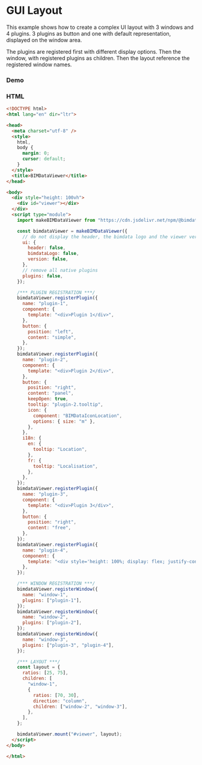 # GUI Layout

This example shows how to create a complex UI layout with 3 windows and 4 plugins. 3 plugins as button and one with default representation, displayed on the window area.

The plugins are registered first with different display options. Then the window, with registered plugins as children. Then the layout reference the registered window names.

### Demo

<ClientOnly>
  <BIMDataViewer config="guiLayout"/>
</ClientOnly>

### HTML

```html
<!DOCTYPE html>
<html lang="en" dir="ltr">

<head>
  <meta charset="utf-8" />
  <style>
    html,
    body {
      margin: 0;
      cursor: default;
    }
  </style>
  <title>BIMDataViewer</title>
</head>

<body>
  <div style="height: 100vh">
    <div id="viewer"></div>
  </div>
  <script type="module">
    import makeBIMDataViewer from "https://cdn.jsdelivr.net/npm/@bimdata/viewer@2.1.0-beta.3";

    const bimdataViewer = makeBIMDataViewer({
      // do not display the header, the bimdata logo and the viewer version
      ui: {
        header: false,
        bimdataLogo: false,
        version: false,
      },
      // remove all native plugins
      plugins: false,
    });

    /*** PLUGIN REGISTRATION ***/
    bimdataViewer.registerPlugin({
      name: "plugin-1",
      component: {
        template: "<div>Plugin 1</div>",
      },
      button: {
        position: "left",
        content: "simple",
      },
    });
    bimdataViewer.registerPlugin({
      name: "plugin-2",
      component: {
        template: "<div>Plugin 2</div>",
      },
      button: {
        position: "right",
        content: "panel",
        keepOpen: true,
        tooltip: "plugin-2.tooltip",
        icon: {
          component: "BIMDataIconLocation",
          options: { size: "m" },
        },
      },
      i18n: {
        en: {
          tooltip: "Location",
        },
        fr: {
          tooltip: "Localisation",
        },
      },
    });
    bimdataViewer.registerPlugin({
      name: "plugin-3",
      component: {
        template: "<div>Plugin 3</div>",
      },
      button: {
        position: "right",
        content: "free",
      },
    });
    bimdataViewer.registerPlugin({
      name: "plugin-4",
      component: {
        template: "<div style='height: 100%; display: flex; justify-content: center; align-items: center;'>Plugin 4</div>",
      },
    });

    /*** WINDOW REGISTRATION ***/
    bimdataViewer.registerWindow({
      name: "window-1",
      plugins: ["plugin-1"],
    });
    bimdataViewer.registerWindow({
      name: "window-2",
      plugins: ["plugin-2"],
    });
    bimdataViewer.registerWindow({
      name: "window-3",
      plugins: ["plugin-3", "plugin-4"],
    });

    /*** LAYOUT ***/
    const layout = {
      ratios: [25, 75],
      children: [
        "window-1",
        {
          ratios: [70, 30],
          direction: "column",
          children: ["window-2", "window-3"],
        },
      ],
    };

    bimdataViewer.mount("#viewer", layout);
  </script>
</body>

</html>
```